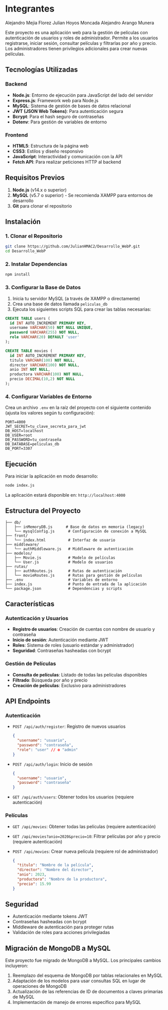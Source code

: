 # Integrantes

Alejandro Mejia Florez
Julian Hoyos Moncada
Alejandro Arango Munera


Este proyecto es una aplicación web para la gestión de películas con autenticación de usuarios y roles de administrador. Permite a los usuarios registrarse, iniciar sesión, consultar películas y filtrarlas por año y precio. Los administradores tienen privilegios adicionales para crear nuevas películas.

## Tecnologías Utilizadas

### Backend
- **Node.js**: Entorno de ejecución para JavaScript del lado del servidor
- **Express.js**: Framework web para Node.js
- **MySQL**: Sistema de gestión de bases de datos relacional
- **JWT (JSON Web Tokens)**: Para autenticación segura
- **Bcrypt**: Para el hash seguro de contraseñas
- **Dotenv**: Para gestión de variables de entorno

### Frontend
- **HTML5**: Estructura de la página web
- **CSS3**: Estilos y diseño responsivo
- **JavaScript**: Interactividad y comunicación con la API
- **Fetch API**: Para realizar peticiones HTTP al backend

## Requisitos Previos

1. **Node.js** (v14.x o superior)
2. **MySQL** (v5.7 o superior) - Se recomienda XAMPP para entornos de desarrollo
3. **Git** para clonar el repositorio

## Instalación

### 1. Clonar el Repositorio

```bash
git clone https://github.com/JulianHMAC2/Desarrollo_WebP.git
cd Desarrollo_WebP
```

### 2. Instalar Dependencias

```bash
npm install
```

### 3. Configurar la Base de Datos

1. Inicia tu servidor MySQL (a través de XAMPP o directamente)
2. Crea una base de datos llamada `peliculas_db`
3. Ejecuta los siguientes scripts SQL para crear las tablas necesarias:

```sql
CREATE TABLE users (
  id INT AUTO_INCREMENT PRIMARY KEY,
  username VARCHAR(50) NOT NULL UNIQUE,
  password VARCHAR(255) NOT NULL,
  role VARCHAR(20) DEFAULT 'user'
);

CREATE TABLE movies (
  id INT AUTO_INCREMENT PRIMARY KEY,
  titulo VARCHAR(100) NOT NULL,
  director VARCHAR(100) NOT NULL,
  anio INT NOT NULL,
  productora VARCHAR(100) NOT NULL,
  precio DECIMAL(10,2) NOT NULL
);
```

### 4. Configurar Variables de Entorno

Crea un archivo `.env` en la raíz del proyecto con el siguiente contenido (ajusta los valores según tu configuración):

```
PORT=4000
JWT_SECRET=tu_clave_secreta_para_jwt
DB_HOST=localhost
DB_USER=root
DB_PASSWORD=tu_contraseña
DB_DATABASE=peliculas_db
DB_PORT=3307
```

## Ejecución

Para iniciar la aplicación en modo desarrollo:

```bash
node index.js
```

La aplicación estará disponible en: `http://localhost:4000`

## Estructura del Proyecto

```
├── db/
│   ├── inMemoryDB.js      # Base de datos en memoria (legacy)
│   └── mysqlConfig.js      # Configuración de conexión a MySQL
├── front/
│   └── index.html          # Interfaz de usuario
├── middleware/
│   └── authMiddleware.js   # Middleware de autenticación
├── modelos/
│   ├── Movie.js            # Modelo de películas
│   └── User.js             # Modelo de usuarios
├── rutas/
│   ├── authRoutes.js       # Rutas de autenticación
│   └── movieRoutes.js      # Rutas para gestión de películas
├── .env                    # Variables de entorno
├── index.js                # Punto de entrada de la aplicación
└── package.json            # Dependencias y scripts
```

## Características

### Autenticación y Usuarios

- **Registro de usuarios**: Creación de cuentas con nombre de usuario y contraseña
- **Inicio de sesión**: Autenticación mediante JWT
- **Roles**: Sistema de roles (usuario estándar y administrador)
- **Seguridad**: Contraseñas hasheadas con bcrypt

### Gestión de Películas

- **Consulta de películas**: Listado de todas las películas disponibles
- **Filtrado**: Búsqueda por año y precio
- **Creación de películas**: Exclusivo para administradores

## API Endpoints

### Autenticación

- `POST /api/auth/register`: Registro de nuevos usuarios
  ```json
  {
    "username": "usuario",
    "password": "contraseña",
    "role": "user" // o "admin"
  }
  ```

- `POST /api/auth/login`: Inicio de sesión
  ```json
  {
    "username": "usuario",
    "password": "contraseña"
  }
  ```

- `GET /api/auth/users`: Obtener todos los usuarios (requiere autenticación)

### Películas

- `GET /api/movies`: Obtener todas las películas (requiere autenticación)

- `GET /api/movies?anio=2020&precio=10`: Filtrar películas por año y precio (requiere autenticación)

- `POST /api/movies`: Crear nueva película (requiere rol de administrador)
  ```json
  {
    "titulo": "Nombre de la película",
    "director": "Nombre del director",
    "anio": 2023,
    "productora": "Nombre de la productora",
    "precio": 15.99
  }
  ```

## Seguridad

- Autenticación mediante tokens JWT
- Contraseñas hasheadas con bcrypt
- Middleware de autenticación para proteger rutas
- Validación de roles para acciones privilegiadas

## Migración de MongoDB a MySQL

Este proyecto fue migrado de MongoDB a MySQL. Los principales cambios incluyeron:

1. Reemplazo del esquema de MongoDB por tablas relacionales en MySQL
2. Adaptación de los modelos para usar consultas SQL en lugar de operaciones de MongoDB
3. Actualización de las referencias de ID de documentos a claves primarias de MySQL
4. Implementación de manejo de errores específico para MySQL